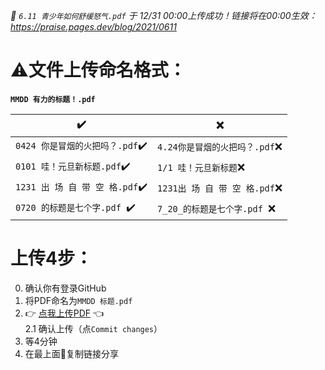 _📢 `6.11 青少年如何舒缓怒气.pdf` 于 12/31 00:00上传成功！链接将在00:00生效：https://praise.pages.dev/blog/2021/0611_ 

# ⚠️文件上传命名格式：

__`MMDD 有力的标题！.pdf`__

| ✔️| ❌ |
| ----------------- | ----------------------- |
|`0424 你是冒烟的火把吗？.pdf`✔️|`4.24你是冒烟的火把吗？.pdf`❌|
|`0101 哇！元旦新标题.pdf`✔️| `1/1 哇！元旦新标题`❌|
|`1231 出 场 自 带 空 格.pdf`✔️|`1231出 场 自 带 空 格.pdf`❌|
|`0720 的标题是七个字.pdf `✔️| `7_20_的标题是七个字.pdf `❌|

# 上传4步：
 0. 确认你有登录GitHub
 1. 将PDF命名为`MMDD 标题.pdf`
 2. 👉 [点我上传PDF](https://github.com/Nathan903/WorshipDrumScores/upload/main/docs/blog/pdf2htmlex) 👈  
  2.1 确认上传（点`Commit changes`）
 3. 等4分钟
 4. 在最上面📢复制链接分享
